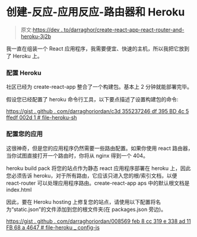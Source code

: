 # 创建-反应-应用反应-路由器和 Heroku

> 原文:[https://dev . to/darraghor/create-react-app-react-router-and-heroku-3j2b](https://dev.to/darraghor/create-react-app-react-router-and-heroku-3j2b)

我一直在组装一个 React 应用程序，我需要便宜、快速的主机，所以我把它放到了 Heroku 上。

### 配置 Heroku

社区已经为 create-react-app 整合了一个构建包。基本上 2 分钟就能部署完毕。

假设您已经配置了 heroku 命令行工具，以下要点描述了设置构建包的命令:

[https://gist . github . com/darraghoriordan/c3d 355237246 df 395 BD 4c 5 ffedf 002d 1 # file-heroku-sh](https://gist.github.com/darraghoriordan/c3d355237246df395bd4c5ffedf002d1#file-heroku-sh)

### 配置您的应用

这很神奇，但是您的应用程序仍然需要一些路由配置。如果你使用 react 路由器，当你试图直接打开一个路由时，你将从 nginx 得到一个 404。

heroku build pack 将您的站点作为静态 react 应用程序部署在 heroku 上，因此您必须告诉 heroku，对于所有路由，它应该只进入您的根/索引文档，以便 react-router 可以处理应用程序路由。create-react-app aps 中的默认根文档是 index.html

因此，要在 Heroku hosting 上修复您的站点，请使用以下配置将名为“static.json”的文件添加到您的根文件夹(在 packages.json 旁边)。

[https://gist . github . com/darraghoriordan/008569 feb 8 cc 319 e 338 ad 11 FB 68 a 4647 # file-heroku _ config-js](https://gist.github.com/darraghoriordan/008569feb8cc319e338ad11fb68a4647#file-heroku_config-js)
